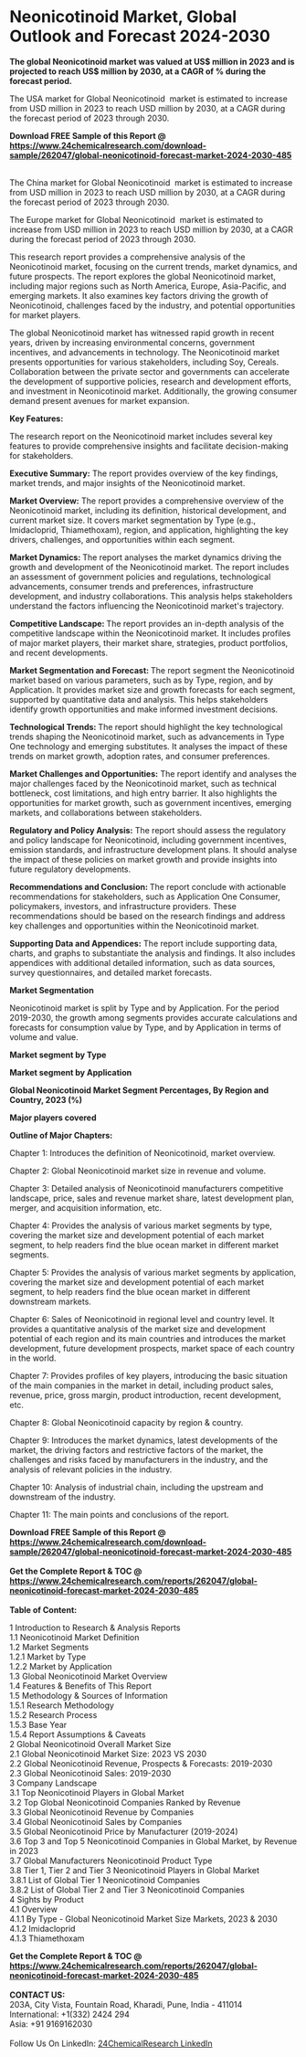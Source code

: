 <h1>Neonicotinoid Market, Global Outlook and Forecast 2024-2030</h1><p><strong>The global Neonicotinoid market was valued at US$ million in 2023 and is projected to reach US$ million by 2030, at a CAGR of % during the forecast period.</strong></p><p>
</p><p>The USA market for Global Neonicotinoid  market is estimated to increase from USD million in 2023 to reach USD million by 2030, at a CAGR during the forecast period of 2023 through 2030.</p><div><b>Download FREE Sample of this Report @ 
            <a href="https://www.24chemicalresearch.com/download-sample/262047/global-neonicotinoid-forecast-market-2024-2030-485">
            https://www.24chemicalresearch.com/download-sample/262047/global-neonicotinoid-forecast-market-2024-2030-485</a></b></div><br><p>
</p><p>The China market for Global Neonicotinoid  market is estimated to increase from USD million in 2023 to reach USD million by 2030, at a CAGR during the forecast period of 2023 through 2030.</p><p>
</p><p>The Europe market for Global Neonicotinoid  market is estimated to increase from USD million in 2023 to reach USD million by 2030, at a CAGR during the forecast period of 2023 through 2030.</p><p>
</p><p>This research report provides a comprehensive analysis of the Neonicotinoid market, focusing on the current trends, market dynamics, and future prospects. The report explores the global Neonicotinoid market, including major regions such as North America, Europe, Asia-Pacific, and emerging markets. It also examines key factors driving the growth of Neonicotinoid, challenges faced by the industry, and potential opportunities for market players.</p><p>
</p><p>The global Neonicotinoid market has witnessed rapid growth in recent years, driven by increasing environmental concerns, government incentives, and advancements in technology. The Neonicotinoid market presents opportunities for various stakeholders, including Soy, Cereals. Collaboration between the private sector and governments can accelerate the development of supportive policies, research and development efforts, and investment in Neonicotinoid market. Additionally, the growing consumer demand present avenues for market expansion.</p><p>
<strong>Key Features:</strong></p><p>
The research report on the Neonicotinoid market includes several key features to provide comprehensive insights and facilitate decision-making for stakeholders.</p><p>
<strong>Executive Summary:</strong> The report provides overview of the key findings, market trends, and major insights of the Neonicotinoid market.</p><p>
<strong>Market Overview:</strong> The report provides a comprehensive overview of the Neonicotinoid market, including its definition, historical development, and current market size. It covers market segmentation by Type (e.g., Imidacloprid, Thiamethoxam), region, and application, highlighting the key drivers, challenges, and opportunities within each segment.</p><p>
<strong>Market Dynamics: </strong>The report analyses the market dynamics driving the growth and development of the Neonicotinoid market. The report includes an assessment of government policies and regulations, technological advancements, consumer trends and preferences, infrastructure development, and industry collaborations. This analysis helps stakeholders understand the factors influencing the Neonicotinoid market's trajectory.</p><p>
<strong>Competitive Landscape: </strong>The report provides an in-depth analysis of the competitive landscape within the Neonicotinoid market. It includes profiles of major market players, their market share, strategies, product portfolios, and recent developments.</p><p>
<strong>Market Segmentation and Forecast: </strong>The report segment the Neonicotinoid market based on various parameters, such as by Type, region, and by Application. It provides market size and growth forecasts for each segment, supported by quantitative data and analysis. This helps stakeholders identify growth opportunities and make informed investment decisions.</p><p>
<strong>Technological Trends: </strong>The report should highlight the key technological trends shaping the Neonicotinoid market, such as advancements in Type One technology and emerging substitutes. It analyses the impact of these trends on market growth, adoption rates, and consumer preferences.</p><p>
<strong>Market Challenges and Opportunities:</strong> The report identify and analyses the major challenges faced by the Neonicotinoid market, such as technical bottleneck, cost limitations, and high entry barrier. It also highlights the opportunities for market growth, such as government incentives, emerging markets, and collaborations between stakeholders.</p><p>
<strong>Regulatory and Policy Analysis:</strong> The report should assess the regulatory and policy landscape for Neonicotinoid, including government incentives, emission standards, and infrastructure development plans. It should analyse the impact of these policies on market growth and provide insights into future regulatory developments.</p><p>
<strong>Recommendations and Conclusion: </strong>The report conclude with actionable recommendations for stakeholders, such as Application One Consumer, policymakers, investors, and infrastructure providers. These recommendations should be based on the research findings and address key challenges and opportunities within the Neonicotinoid market.</p><p>
<strong>Supporting Data and Appendices:</strong> The report include supporting data, charts, and graphs to substantiate the analysis and findings. It also includes appendices with additional detailed information, such as data sources, survey questionnaires, and detailed market forecasts.</p><p>
<strong>Market Segmentation</strong></p><p>
Neonicotinoid market is split by Type and by Application. For the period 2019-2030, the growth among segments provides accurate calculations and forecasts for consumption value by Type, and by Application in terms of volume and value.</p><p>
</p><p></p><p>
<strong>Market segment by Type</strong></p><p>
</p><p>
</p><p><strong>Market segment by Application</strong></p><p>
</p><p>
</p><p><strong>Global Neonicotinoid Market Segment Percentages, By Region and Country, 2023 (%)</strong></p><p>
</p><p>
</p><p></p><p>
<strong>Major players covered</strong></p><p>
</p><p>
</p><p><strong>Outline of Major Chapters:</strong></p><p>
Chapter 1: Introduces the definition of Neonicotinoid, market overview.</p><p>
Chapter 2: Global Neonicotinoid market size in revenue and volume.</p><p>
Chapter 3: Detailed analysis of Neonicotinoid manufacturers competitive landscape, price, sales and revenue market share, latest development plan, merger, and acquisition information, etc.</p><p>
Chapter 4: Provides the analysis of various market segments by type, covering the market size and development potential of each market segment, to help readers find the blue ocean market in different market segments.</p><p>
Chapter 5: Provides the analysis of various market segments by application, covering the market size and development potential of each market segment, to help readers find the blue ocean market in different downstream markets.</p><p>
Chapter 6: Sales of Neonicotinoid in regional level and country level. It provides a quantitative analysis of the market size and development potential of each region and its main countries and introduces the market development, future development prospects, market space of each country in the world.</p><p>
Chapter 7: Provides profiles of key players, introducing the basic situation of the main companies in the market in detail, including product sales, revenue, price, gross margin, product introduction, recent development, etc.</p><p>
Chapter 8: Global Neonicotinoid capacity by region &amp; country.</p><p>
Chapter 9: Introduces the market dynamics, latest developments of the market, the driving factors and restrictive factors of the market, the challenges and risks faced by manufacturers in the industry, and the analysis of relevant policies in the industry.</p><p>
Chapter 10: Analysis of industrial chain, including the upstream and downstream of the industry.</p><p>
Chapter 11: The main points and conclusions of the report.</p><div><b>Download FREE Sample of this Report @ 
            <a href="https://www.24chemicalresearch.com/download-sample/262047/global-neonicotinoid-forecast-market-2024-2030-485">
            https://www.24chemicalresearch.com/download-sample/262047/global-neonicotinoid-forecast-market-2024-2030-485</a></b></div><br><div><b>Get the Complete Report & TOC @ 
            <a href="https://www.24chemicalresearch.com/reports/262047/global-neonicotinoid-forecast-market-2024-2030-485">
            https://www.24chemicalresearch.com/reports/262047/global-neonicotinoid-forecast-market-2024-2030-485</a></b></div><br>
            <b>Table of Content:</b><p>1 Introduction to Research & Analysis Reports<br />
    1.1 Neonicotinoid Market Definition<br />
    1.2 Market Segments<br />
        1.2.1 Market by Type<br />
        1.2.2 Market by Application<br />
    1.3 Global Neonicotinoid Market Overview<br />
    1.4 Features & Benefits of This Report<br />
    1.5 Methodology & Sources of Information<br />
        1.5.1 Research Methodology<br />
        1.5.2 Research Process<br />
        1.5.3 Base Year<br />
        1.5.4 Report Assumptions & Caveats<br />
2 Global Neonicotinoid Overall Market Size<br />
    2.1 Global Neonicotinoid Market Size: 2023 VS 2030<br />
    2.2 Global Neonicotinoid Revenue, Prospects & Forecasts: 2019-2030<br />
    2.3 Global Neonicotinoid Sales: 2019-2030<br />
3 Company Landscape<br />
    3.1 Top Neonicotinoid Players in Global Market<br />
    3.2 Top Global Neonicotinoid Companies Ranked by Revenue<br />
    3.3 Global Neonicotinoid Revenue by Companies<br />
    3.4 Global Neonicotinoid Sales by Companies<br />
    3.5 Global Neonicotinoid Price by Manufacturer (2019-2024)<br />
    3.6 Top 3 and Top 5 Neonicotinoid Companies in Global Market, by Revenue in 2023<br />
    3.7 Global Manufacturers Neonicotinoid Product Type<br />
    3.8 Tier 1, Tier 2 and Tier 3 Neonicotinoid Players in Global Market<br />
        3.8.1 List of Global Tier 1 Neonicotinoid Companies<br />
        3.8.2 List of Global Tier 2 and Tier 3 Neonicotinoid Companies<br />
4 Sights by Product<br />
    4.1 Overview<br />
        4.1.1 By Type - Global Neonicotinoid Market Size Markets, 2023 & 2030<br />
        4.1.2 Imidacloprid<br />
        4.1.3 Thiamethoxam<br />
     </p><div><b>Get the Complete Report & TOC @ 
            <a href="https://www.24chemicalresearch.com/reports/262047/global-neonicotinoid-forecast-market-2024-2030-485">
            https://www.24chemicalresearch.com/reports/262047/global-neonicotinoid-forecast-market-2024-2030-485</a></b></div><br><b>CONTACT US:</b><br>
            203A, City Vista, Fountain Road, Kharadi, Pune, India - 411014<br>
            International: +1(332) 2424 294<br>
            Asia: +91 9169162030 <br><br>
            Follow Us On LinkedIn: <a href="https://www.linkedin.com/company/24chemicalresearch/">24ChemicalResearch LinkedIn</a>